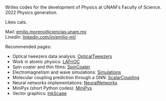 Writes codes for the development of Physics at UNAM's Faculty of Science.
2022 Physics generation.

Likes cats.

Mail: emilio.moreno@ciencias.unam.mx \
LinedIn: [linkedin.com/in/emilio-ml/](www.linkedin.com/in/emilio-ml/)

Recommended pages:
- Optical tweezers data analysis: [OpticalTweezers](https://github.com/los-hamiltonian-method/OpticalTweezers)
- Work in atomic physics: [LAFriOC](https://github.com/emilio-moreno/LAFriOC)
- Spin coater and thin films: [SpinCoater](https://github.com/the-spinors/spincoater)
- Electromagnetism and wave simulations: [Simulations](https://github.com/emilio-moreno/Simulations)
- Molecular coupling prediction through a GNN: [ScalarCoupling](https://github.com/emilio-moreno/ScalarCoupling)
- Neural networks implementations: [NeuralNetworks](https://github.com/emilio-moreno/CNN)
- MiniPys (short Python codes): [MiniPys](https://github.com/emilio-moreno/MiniPys)
- Vector graphics: [InkScape](https://github.com/emilio-moreno/InkScape)
